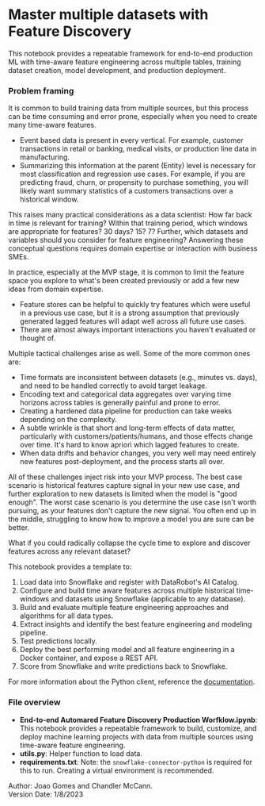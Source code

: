 # Master multiple datasets with Feature Discovery

This notebook provides a repeatable framework for end-to-end production ML with time-aware feature engineering across multiple tables, training dataset creation, model development, and production deployment.

### Problem framing

It is common to build training data from multiple sources, but this process can be time consuming and error prone, especially when you need to create many time-aware features.

- Event based data is present in every vertical. For example, customer transactions in retail or banking, medical visits, or production line data in manufacturing.
- Summarizing this information at the parent (Entity) level is necessary for most classification and regression use cases. For example, if you are predicting fraud, churn, or propensity to purchase something, you will likely want summary statistics of a customers transactions over a historical window.

This raises many practical considerations as a data scientist: How far back in time is relevant for training? Within that training period, which windows are appropriate for features? 30 days? 15? 7? Further, which datasets and variables should you consider for feature engineering? Answering these conceptual questions requires domain expertise or interaction with business SMEs. 

In practice, especially at the MVP stage, it is common to limit the feature space you explore to what's been created previously or add a few new ideas from domain expertise.
- Feature stores can be helpful to quickly try features which were useful in a previous use case, but it is a strong assumption that previously generated lagged features will adapt well across all future use cases.
- There are almost always important interactions you haven't evaluated or thought of. 

Multiple tactical challenges arise as well. Some of the more common ones are:
- Time formats are inconsistent between datasets (e.g., minutes vs. days), and need to be handled correctly to avoid target leakage.
- Encoding text and categorical data aggregates over varying time horizons across tables is generally painful and prone to error.
- Creating a hardened data pipeline for production can take weeks depending on the complexity.
- A subtle wrinkle is that short and long-term effects of data matter, particularly with customers/patients/humans, and those effects change over time. It's hard to know apriori which lagged features to create.
- When data drifts and behavior changes, you very well may need entirely new features post-deployment, and the process starts all over.

All of these challenges inject risk into your MVP process. The best case scenario is historical features capture signal in your new use case, and further exploration to new datasets is limited when the model is "good enough".  The worst case scenario is you determine the use case isn't worth pursuing, as your features don't capture the new signal.  You often end up in the middle, struggling to know how to improve a model you are sure can be better. 

What if you could radically collapse the cycle time to explore and discover features across any relevant dataset?

This notebook provides a template to:

1. Load data into Snowflake and register with DataRobot's AI Catalog.
2. Configure and build time aware features across multiple historical time-windows and datasets using Snowflake (applicable to any database).
3. Build and evaluate multiple feature engineering approaches and algorithms for all data types.
4. Extract insights and identify the best feature engineering and modeling pipeline.
5. Test predictions locally.
6. Deploy the best performing model and all feature engineering in a Docker container, and expose a REST API.
7. Score from Snowflake and write predictions back to Snowflake.

For more information about the Python client, reference the [documentation](https://docs.datarobot.com/en/docs/api/api-quickstart/index.html).

### File overview

- **End-to-end Automared Feature Discovery Production Worfklow.ipynb**: This notebook provides a repeatable framework to build, customize, and deploy machine learning projects with data from multiple sources using time-aware feature engineering.    
- **utils.py**: Helper function to load data.    
- **requirements.txt**: Note: the `snowflake-connector-python` is required for this to run. Creating a virtual environment is recommended.         

Author: Joao Gomes and Chandler McCann.  
Version Date: 1/8/2023
